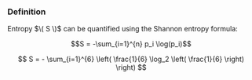 ### Definition
Entropy $\( S \)$ can be quantified using the Shannon entropy formula:

$$S = -\sum_{i=1}^{n} p_i \log(p_i)$$


$$
S = - \sum_{i=1}^{6} \left( \frac{1}{6} \log_2 \left( \frac{1}{6} \right) \right)
$$
